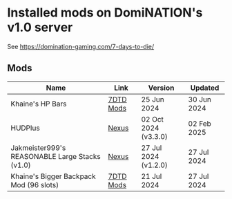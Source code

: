 # Installed mods on DomiNATION's v1.0 server

See https://domination-gaming.com/7-days-to-die/

## Mods

| Name                                           | Link                                                                    | Version              | Updated     |
|------------------------------------------------|-------------------------------------------------------------------------|----------------------|-------------|
| Khaine's HP Bars                               | [7DTD Mods](https://7daystodiemods.com/hp-bars/)                        | 25 Jun 2024          | 30 Jun 2024 |
| HUDPlus                                        | [Nexus](https://www.nexusmods.com/7daystodie/mods/870)                  | 02 Oct 2024 (v3.3.0) | 02 Feb 2025 |
| Jakmeister999's REASONABLE Large Stacks (v1.0) | [Nexus](https://www.nexusmods.com/7daystodie/mods/4973)                 | 27 Jul 2024 (v1.2.0) | 27 Jul 2024 |
| Khaine's Bigger Backpack Mod (96 slots)        | [7DTD Mods](https://7daystodiemods.com/bigger-backpack-mod-60-96-slot/) | 21 Jul 2024          | 27 Jul 2024 |
